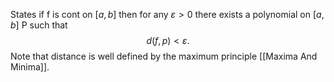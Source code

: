 States if f is cont on $[a,b]$ then for any $\varepsilon>0$ there exists a polynomial on $[a,b]$ P such that
$$
d(f,p)<\varepsilon.
$$
Note that distance is well defined by the maximum principle [[Maxima And Minima]].